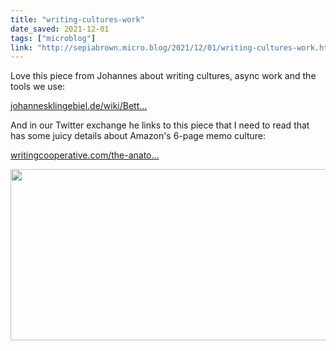 ```yaml
---
title: "writing-cultures-work"
date_saved: 2021-12-01
tags: ["microblog"]
link: "http://sepiabrown.micro.blog/2021/12/01/writing-cultures-work.html"
---
```

Love this piece from Johannes about writing cultures, async work and the tools we use:

[johannesklingebiel.de/wiki/Bett...](https://johannesklingebiel.de/wiki/Better%20Work/07-internal-coms-tools.html)

And in our Twitter exchange he links to this piece that I need to read that has some juicy details about Amazon's 6-page memo culture:

[writingcooperative.com/the-anato...](https://writingcooperative.com/the-anatomy-of-an-amazon-6-pager-fc79f31a41c9)

<img src="uploads/2021/f7abba1073.png" width="600" height="274" alt="" />
